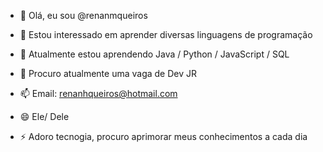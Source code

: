 - 👋 Olá, eu sou @renanmqueiros
- 👀 Estou interessado em aprender diversas linguagens de programação
- 🌱 Atualmente estou aprendendo Java / Python / JavaScript / SQL
- 💞️ Procuro atualmente uma vaga de Dev JR
- 📫 Email: renanhqueiros@hotmail.com
- 😄 Ele/ Dele
- ⚡ Adoro tecnogia, procuro aprimorar meus conhecimentos a cada dia


  <link rel="stylesheet" type='text/css' href="https://cdn.jsdelivr.net/gh/devicons/devicon@latest/devicon.min.css" />
  <link rel="stylesheet" type='text/css' href="https://cdn.jsdelivr.net/gh/devicons/devicon@latest/devicon.min.css" />
  <link rel="stylesheet" type='text/css' href="https://cdn.jsdelivr.net/gh/devicons/devicon@latest/devicon.min.css" />
  <link rel="stylesheet" type='text/css' href="https://cdn.jsdelivr.net/gh/devicons/devicon@latest/devicon.min.css" />
          
          
          
